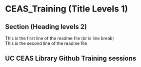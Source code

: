 # CEAS_Training (Title Levels 1)
## Section (Heading levels 2)
This is the first line of the readme file (br is line break)<br> 
This is the second line of the readme file <br>
## UC CEAS Library Github Training sessions
